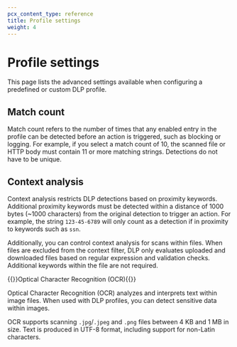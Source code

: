 ```yaml
---
pcx_content_type: reference
title: Profile settings
weight: 4
---
```


# Profile settings

This page lists the advanced settings available when configuring a predefined or custom DLP profile.

## Match count

Match count refers to the number of times that any enabled entry in the profile can be detected before an action is triggered, such as blocking or logging. For example, if you select a match count of 10, the scanned file or HTTP body must contain 11 or more matching strings. Detections do not have to be unique.

## Context analysis

Context analysis restricts DLP detections based on proximity keywords. Additional proximity keywords must be detected within a distance of 1000 bytes (~1000 characters) from the original detection to trigger an action. For example, the string `123-45-6789` will only count as a detection if in proximity to keywords such as `ssn`.

Additionally, you can control context analysis for scans within files. When files are excluded from the context filter, DLP only evaluates uploaded and downloaded files based on regular expression and validation checks. Additional keywords within the file are not required.

{{<heading-pill style="beta" heading="h2">}}Optical Character Recognition (OCR){{</heading-pill>}}

Optical Character Recognition (OCR) analyzes and interprets text within image files. When used with DLP profiles, you can detect sensitive data within images.

OCR supports scanning `.jpg`/`.jpeg` and `.png` files between 4 KB and 1 MB in size. Text is produced in UTF-8 format, including support for non-Latin characters.

